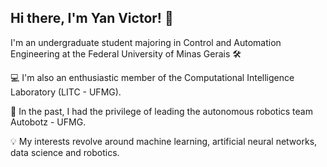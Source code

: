 ## Hi there, I'm Yan Victor! 👋

I'm an undergraduate student majoring in Control and Automation Engineering at the Federal University of Minas Gerais 🛠️

💻 I'm also an enthusiastic member of the Computational Intelligence Laboratory (LITC - UFMG).

🤖 In the past, I had the privilege of leading the autonomous robotics team Autobotz - UFMG.

💡 My interests revolve around machine learning, artificial neural networks, data science and robotics.
